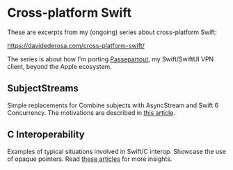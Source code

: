 # Cross-platform Swift

These are excerpts from my (ongoing) series about cross-platform Swift:

https://davidederosa.com/cross-platform-swift/

The series is about how I'm porting [Passepartout](https://github.com/passepartoutvpn/passepartout), my Swift/SwiftUI VPN client, beyond the Apple ecosystem.

## SubjectStreams

Simple replacements for Combine subjects with AsyncStream and Swift 6 Concurrency. The motivations are described in [this article][blog-combine].

## C Interoperability

Examples of typical situations involved in Swift/C interop. Showcase the use of opaque pointers. Read [these articles][blog-c-interop] for more insights.

[blog-combine]: https://davidederosa.com/cross-platform-swift/combine/
[blog-c-interop]: https://davidederosa.com/cross-platform-swift/c-interop-part-one/
